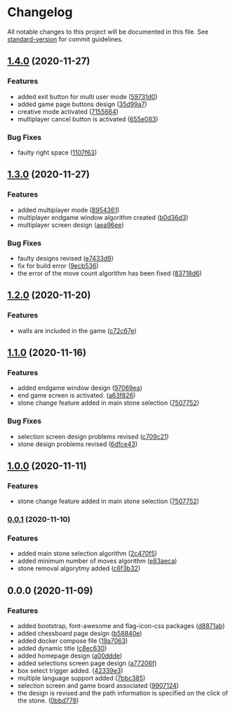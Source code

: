 # Changelog

All notable changes to this project will be documented in this file. See [standard-version](https://github.com/conventional-changelog/standard-version) for commit guidelines.

## [1.4.0](https://github.com/ismetkizgin/smart-board-game-angularjs/compare/v1.3.0...v1.4.0) (2020-11-27)


### Features

* added exit button for multi user mode ([59731d0](https://github.com/ismetkizgin/smart-board-game-angularjs/commit/59731d047393366f2bff79f94283edafab06e20e))
* added game page buttons design ([35d99a7](https://github.com/ismetkizgin/smart-board-game-angularjs/commit/35d99a76beca1f2cfd97cd4f49beb0a9ec97a3e3))
* creative mode activated ([7155664](https://github.com/ismetkizgin/smart-board-game-angularjs/commit/7155664076e9d1f6762999e2fb2969d0c477d9b0))
* multiplayer cancel button is activated ([655e083](https://github.com/ismetkizgin/smart-board-game-angularjs/commit/655e0832bbb2a01a15dca2c6e5ba2b347e90d5eb))


### Bug Fixes

* faulty right space ([1107f63](https://github.com/ismetkizgin/smart-board-game-angularjs/commit/1107f63944f54427f1ae5830000c26ca808353f1))

## [1.3.0](https://github.com/ismetkizgin/smart-board-game-angularjs/compare/v1.2.0...v1.3.0) (2020-11-27)


### Features

* added multiplayer mode ([8954361](https://github.com/ismetkizgin/smart-board-game-angularjs/commit/89543610e33b53b43a03296b547e57bb6e82ecd4))
* multiplayer endgame window algorithm created ([b0d36d3](https://github.com/ismetkizgin/smart-board-game-angularjs/commit/b0d36d3ab1e7d60d248f5f8e1b0336535ace8796))
* multiplayer screen design ([aea96ee](https://github.com/ismetkizgin/smart-board-game-angularjs/commit/aea96ee4912305a2a461effad18db7fd366d605f))


### Bug Fixes

* faulty designs revised ([e7433d9](https://github.com/ismetkizgin/smart-board-game-angularjs/commit/e7433d9078af51d0031f2f31da797c6863fe9e74))
* fix for build error ([9ecb536](https://github.com/ismetkizgin/smart-board-game-angularjs/commit/9ecb536d5738d620a8a93f384f4a667425f91265))
* the error of the move count algorithm has been fixed ([83718d6](https://github.com/ismetkizgin/smart-board-game-angularjs/commit/83718d6a67dafaf0f7125a6c00bcf1e6c0ff33c9))

## [1.2.0](https://github.com/ismetkizgin/smart-board-game-angularjs/compare/v1.1.0...v1.2.0) (2020-11-20)


### Features

* walls are included in the game ([c72c67e](https://github.com/ismetkizgin/smart-board-game-angularjs/commit/c72c67e061c0db93da8c00e399b3a6569e967233))

## [1.1.0](https://github.com/ismetkizgin/smart-board-game-angularjs/compare/v0.0.1...v1.1.0) (2020-11-16)


### Features

* added endgame window design ([97069ea](https://github.com/ismetkizgin/smart-board-game-angularjs/commit/97069ea68a126d4b0b4b6e79af43b06c26671fe2))
* end game screen is activated. ([a63f826](https://github.com/ismetkizgin/smart-board-game-angularjs/commit/a63f826c0d95c676d7899794de7d3ddd8773d49e))
* stone change feature added in main stone selection ([7507752](https://github.com/ismetkizgin/smart-board-game-angularjs/commit/75077529310b9115e7e62e87e726b41c560cbd7f))


### Bug Fixes

* selection screen design problems revised ([c709c21](https://github.com/ismetkizgin/smart-board-game-angularjs/commit/c709c21b2a2582b27a4160010b46ae93fcd8f5d2))
* stone design problems revised ([6dfce43](https://github.com/ismetkizgin/smart-board-game-angularjs/commit/6dfce43004a0f8ee6166ba37c0da71cfa11c012b))

## [1.0.0](https://github.com/ismetkizgin/smart-board-game-angularjs/compare/v0.0.1...v1.0.0) (2020-11-11)


### Features

* stone change feature added in main stone selection ([7507752](https://github.com/ismetkizgin/smart-board-game-angularjs/commit/75077529310b9115e7e62e87e726b41c560cbd7f))

### [0.0.1](https://github.com/ismetkizgin/smart-board-game-angularjs/compare/v0.0.0...v0.0.1) (2020-11-10)


### Features

* added main stone selection algorithm ([2c470f5](https://github.com/ismetkizgin/smart-board-game-angularjs/commit/2c470f580ce294eebffa6db98f24ec89dd57dbac))
* added minimum number of moves algorithm ([e83aeca](https://github.com/ismetkizgin/smart-board-game-angularjs/commit/e83aeca975193b1daa734a541f9c56f1f001cdd0))
* stone removal algorytmy added ([c6f3b32](https://github.com/ismetkizgin/smart-board-game-angularjs/commit/c6f3b326bcef7ae07fed97b75aac3ce540a9f6ea))

## 0.0.0 (2020-11-09)


### Features

* added bootstrap, font-awesome and flag-icon-css packages ([d8871ab](https://github.com/ismetkizgin/smart-board-game-angularjs/commit/d8871ab842df40a3707da6a6f8b31795a837270f))
* added chessboard page design ([b58840e](https://github.com/ismetkizgin/smart-board-game-angularjs/commit/b58840e3e2b96b48ec9ee1aeb33d50785ed6281c))
* added docker compose file ([19a7063](https://github.com/ismetkizgin/smart-board-game-angularjs/commit/19a7063f7d9e4c8ef22408077b136736a1613b0a))
* added dynamic title ([c8ec630](https://github.com/ismetkizgin/smart-board-game-angularjs/commit/c8ec6300517d6e8bdbbd1f06fef81ebcf9869fef))
* added homepage design ([a00ddde](https://github.com/ismetkizgin/smart-board-game-angularjs/commit/a00ddde6d330032dc47b79a8e739d9f8b6368750))
* added selections screen page design ([a77206f](https://github.com/ismetkizgin/smart-board-game-angularjs/commit/a77206f2ca134cb9a9767638fb5e7c58190d235c))
* box select trigger added. ([42339e3](https://github.com/ismetkizgin/smart-board-game-angularjs/commit/42339e317fbb2a76ebdee1c4a123299990f9b14b))
* multiple language support added ([7bbc385](https://github.com/ismetkizgin/smart-board-game-angularjs/commit/7bbc385612b3028d844b42033cd2c840f9a52c44))
* selection screen and game board associated ([9907124](https://github.com/ismetkizgin/smart-board-game-angularjs/commit/9907124022c1874bd3c4921293fe0f1256b9e219))
* the design is revised and the path information is specified on the click of the stone. ([0bbd778](https://github.com/ismetkizgin/smart-board-game-angularjs/commit/0bbd778bfc7f2271e8022e6402fa25d6e8a0bfd4))
